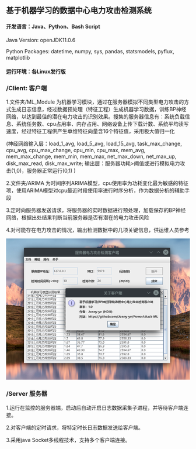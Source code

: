## 基于机器学习的数据中心电力攻击检测系统

#### 开发语言：Java、Python、Bash Script

Java Version: openJDK11.0.6

Python Packages: datetime, numpy, sys, pandas, statsmodels, pyflux, matplotlib 

#### 运行环境：各Linux发行版

### /Client: 客户端

1.文件夹/ML_Module 为机器学习模块，通过在服务器模拟不同类型电力攻击的方式生成日志信息，经过数据预处理（特征工程）生成机器学习数据，训练BP神经网络，以达到最佳的潜在电力攻击的识别效果。搜集的服务器信息有：系统负载信息、系统任务数、cpu占用率、内存占用、网络设备上传下载计数、系统平均读写速度，经过特征工程供产生单维特征向量含16个特征值，采用极大值归一化

(神经网络输入层：load_1_avg, load_5_avg, load_15_avg, task_max_change, cpu_avg, cpu_max_change, cpu_min, cpu_max, mem_avg, mem_max_change, mem_min, mem_max, net_max_down, net_max_up, disk_max_read, disk_max_write; 输出层：服务器功耗>阈值或进行模拟电力攻击(1,0)，服务器正常运行(0,1) )

2.文件夹/ARIMA 为时间序列ARIMA模型，cpu使用率为功耗变化最为敏感的特征项，使用ARIMA模型对cpu最近时段使用率进行时序分析，作为数据分析的辅助手段

3.定时向服务器发送请求，将服务器的实时数据进行预处理，加载保存的BP神经网络，根据出处结果判断当前服务器是否有潜在的电力攻击风险

4.对可能存在电力攻击的情况，输出检测数据中的几项关键信息，供运维人员参考


![image](https://github.com/Jonny-ye/PowerAttack-ML/blob/master/Client-GUI1.0.png)

### /Server 服务器

1.运行在监控的服务器端，启动后自动开启日志数据采集子进程，并等待客户端连接。

2.对客户端的定时请求，将特定时长日志数据发送给客户端。

3.采用java Socket多线程技术，支持多个客户端连接。

